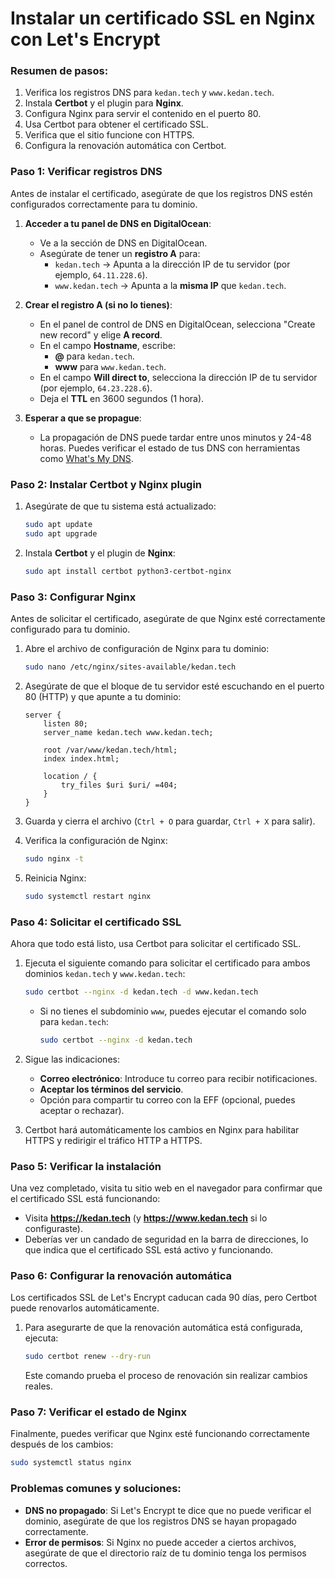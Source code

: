 # Instalar un certificado SSL en Nginx con Let's Encrypt

### **Resumen de pasos**:
1. Verifica los registros DNS para `kedan.tech` y `www.kedan.tech`.
2. Instala **Certbot** y el plugin para **Nginx**.
3. Configura Nginx para servir el contenido en el puerto 80.
4. Usa Certbot para obtener el certificado SSL.
5. Verifica que el sitio funcione con HTTPS.
6. Configura la renovación automática con Certbot.

### **Paso 1: Verificar registros DNS**
Antes de instalar el certificado, asegúrate de que los registros DNS estén configurados correctamente para tu dominio.

1. **Acceder a tu panel de DNS en DigitalOcean**:
   - Ve a la sección de DNS en DigitalOcean.
   - Asegúrate de tener un **registro A** para:
     - `kedan.tech` → Apunta a la dirección IP de tu servidor (por ejemplo, `64.11.228.6`).
     - `www.kedan.tech` → Apunta a la **misma IP** que `kedan.tech`.

2. **Crear el registro A (si no lo tienes)**:
   - En el panel de control de DNS en DigitalOcean, selecciona "Create new record" y elige **A record**.
   - En el campo **Hostname**, escribe:
     - **@** para `kedan.tech`.
     - **www** para `www.kedan.tech`.
   - En el campo **Will direct to**, selecciona la dirección IP de tu servidor (por ejemplo, `64.23.228.6`).
   - Deja el **TTL** en 3600 segundos (1 hora).
   
3. **Esperar a que se propague**:
   - La propagación de DNS puede tardar entre unos minutos y 24-48 horas. Puedes verificar el estado de tus DNS con herramientas como [What's My DNS](https://www.whatsmydns.net).

### **Paso 2: Instalar Certbot y Nginx plugin**
1. Asegúrate de que tu sistema está actualizado:
   ```bash
   sudo apt update
   sudo apt upgrade
   ```

2. Instala **Certbot** y el plugin de **Nginx**:
   ```bash
   sudo apt install certbot python3-certbot-nginx
   ```

### **Paso 3: Configurar Nginx**
Antes de solicitar el certificado, asegúrate de que Nginx esté correctamente configurado para tu dominio.

1. Abre el archivo de configuración de Nginx para tu dominio:
   ```bash
   sudo nano /etc/nginx/sites-available/kedan.tech
   ```

2. Asegúrate de que el bloque de tu servidor esté escuchando en el puerto 80 (HTTP) y que apunte a tu dominio:
   ```nginx
   server {
       listen 80;
       server_name kedan.tech www.kedan.tech;

       root /var/www/kedan.tech/html;
       index index.html;

       location / {
           try_files $uri $uri/ =404;
       }
   }
   ```

3. Guarda y cierra el archivo (`Ctrl + O` para guardar, `Ctrl + X` para salir).

4. Verifica la configuración de Nginx:
   ```bash
   sudo nginx -t
   ```

5. Reinicia Nginx:
   ```bash
   sudo systemctl restart nginx
   ```

### **Paso 4: Solicitar el certificado SSL**
Ahora que todo está listo, usa Certbot para solicitar el certificado SSL.

1. Ejecuta el siguiente comando para solicitar el certificado para ambos dominios `kedan.tech` y `www.kedan.tech`:
   ```bash
   sudo certbot --nginx -d kedan.tech -d www.kedan.tech
   ```

   - Si no tienes el subdominio `www`, puedes ejecutar el comando solo para `kedan.tech`:
     ```bash
     sudo certbot --nginx -d kedan.tech
     ```

2. Sigue las indicaciones:
   - **Correo electrónico**: Introduce tu correo para recibir notificaciones.
   - **Aceptar los términos del servicio**.
   - Opción para compartir tu correo con la EFF (opcional, puedes aceptar o rechazar).
   
3. Certbot hará automáticamente los cambios en Nginx para habilitar HTTPS y redirigir el tráfico HTTP a HTTPS.

### **Paso 5: Verificar la instalación**
Una vez completado, visita tu sitio web en el navegador para confirmar que el certificado SSL está funcionando:

- Visita **https://kedan.tech** (y **https://www.kedan.tech** si lo configuraste).
- Deberías ver un candado de seguridad en la barra de direcciones, lo que indica que el certificado SSL está activo y funcionando.

### **Paso 6: Configurar la renovación automática**
Los certificados SSL de Let's Encrypt caducan cada 90 días, pero Certbot puede renovarlos automáticamente.

1. Para asegurarte de que la renovación automática está configurada, ejecuta:
   ```bash
   sudo certbot renew --dry-run
   ```

   Este comando prueba el proceso de renovación sin realizar cambios reales.

### **Paso 7: Verificar el estado de Nginx**
Finalmente, puedes verificar que Nginx esté funcionando correctamente después de los cambios:

```bash
sudo systemctl status nginx
```

### **Problemas comunes y soluciones**:
- **DNS no propagado**: Si Let's Encrypt te dice que no puede verificar el dominio, asegúrate de que los registros DNS se hayan propagado correctamente.
- **Error de permisos**: Si Nginx no puede acceder a ciertos archivos, asegúrate de que el directorio raíz de tu dominio tenga los permisos correctos.
